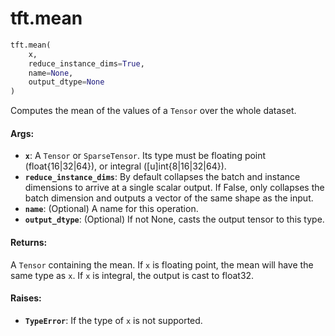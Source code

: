 <div itemscope itemtype="http://developers.google.com/ReferenceObject">
<meta itemprop="name" content="tft.mean" />
<meta itemprop="path" content="Stable" />
</div>

# tft.mean

``` python
tft.mean(
    x,
    reduce_instance_dims=True,
    name=None,
    output_dtype=None
)
```

Computes the mean of the values of a `Tensor` over the whole dataset.

#### Args:

* <b>`x`</b>: A `Tensor` or `SparseTensor`. Its type must be floating point
      (float{16|32|64}), or integral ([u]int{8|16|32|64}).
* <b>`reduce_instance_dims`</b>: By default collapses the batch and instance dimensions
      to arrive at a single scalar output. If False, only collapses the batch
      dimension and outputs a vector of the same shape as the input.
* <b>`name`</b>: (Optional) A name for this operation.
* <b>`output_dtype`</b>: (Optional) If not None, casts the output tensor to this type.


#### Returns:

A `Tensor` containing the mean. If `x` is floating point, the mean will have
the same type as `x`. If `x` is integral, the output is cast to float32.


#### Raises:

* <b>`TypeError`</b>: If the type of `x` is not supported.